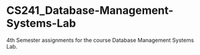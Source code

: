 # CS241_Database-Management-Systems-Lab
4th Semester assignments for the course Database Management Systems Lab.
